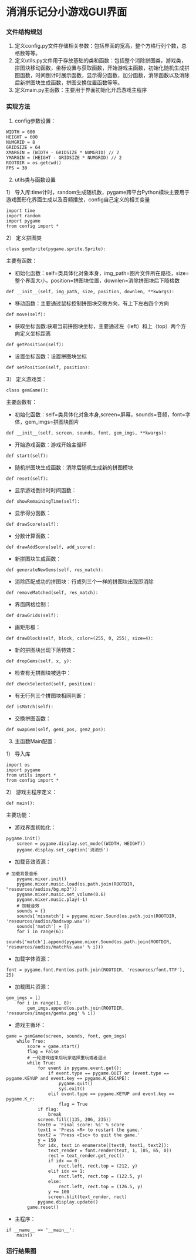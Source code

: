 # 消消乐记分小游戏GUI界面

### 文件结构规划
1. 定义config.py文件存储相关参数：包括界面的宽高，整个方格行列个数，总格数等等。
2. 定义utils.py文件用于存放基础的类和函数：包括整个消除拼图类，游戏类，拼图块移动函数，坐标设置与获取函数，开始游戏主函数，初始化随机生成拼图函数，时间倒计时展示函数，显示得分函数，加分函数，消除函数以及消除后新拼图块生成函数，拼图交换位置函数等等。
3. 定义main.py主函数：主要用于界面初始化开启游戏主程序

### 实现方法
1. config参数设置：
```
WIDTH = 600
HEIGHT = 600
NUMGRID = 8
GRIDSIZE = 64
XMARGIN = (WIDTH - GRIDSIZE * NUMGRID) // 2
YMARGIN = (HEIGHT - GRIDSIZE * NUMGRID) // 2
ROOTDIR = os.getcwd()
FPS = 30
```
2. utils类与函数设置

1） 导入库:time计时，random生成随机数，pygame跨平台Python模块主要用于游戏图形化界面生成以及音频播放，config自己定义的相关变量
```
import time
import random
import pygame
from config import *
```
2） 定义拼图类
```
class gemSprite(pygame.sprite.Sprite):
```
主要有函数：
+ 初始化函数：self=类具体化对象本身，img_path=图片文件所在路径，size=整个界面大小，position=拼图块位置，downlen=消除拼图块后下降格数
```
def __init__(self, img_path, size, position, downlen, **kwargs):
```
+ 移动函数：主要通过鼠标控制拼图块交换方向，有上下左右四个方向
```
def move(self):
```
+ 获取坐标函数:获取当前拼图块坐标，主要通过左（left）和上（top）两个方向定义坐标距离
```
def getPosition(self):
```
+ 设置坐标函数：设置拼图块坐标
```
def setPosition(self, position):
```
3） 定义游戏类：
```
class gemGame():
```
主要函数有：
+ 初始化函数：self=类具体化对象本身,screen=屏幕，sounds=音频，font=字体，gem_imgs=拼图块图片
```
def __init__(self, screen, sounds, font, gem_imgs, **kwargs):
```
+ 开始游戏函数：游戏开始主循环
```
def start(self):
```
+ 随机拼图块生成函数：消除后随机生成新的拼图模块
```
def reset(self):
```
+ 显示游戏倒计时时间函数：
```
def showRemainingTime(self):
```
+ 显示得分函数：
```
def drawScore(self):
```
+ 分数计算函数：
```
def drawAddScore(self, add_score):
```
+ 新拼图块生成函数：
```
def generateNewGems(self, res_match):
```
+ 消除匹配成功的拼图块：行或列三个一样的拼图块出现即消除
```
def removeMatched(self, res_match):
```
+ 界面网格绘制：
```
def drawGrids(self):
```
+ 画矩形框：
```
def drawBlock(self, block, color=(255, 0, 255), size=4):
```
+ 新的拼图块出现下落特效：
```
def dropGems(self, x, y):
```
+ 检查有无拼图块被选中：
```
def checkSelected(self, position):
```
+ 有无行列三个拼图块相同判断：
```
def isMatch(self):
```
+ 交换拼图函数：
```
def swapGem(self, gem1_pos, gem2_pos):
```
3. 主函数Main配置：

1） 导入库
```
import os
import pygame
from utils import *
from config import *
```
2） 游戏主程序定义：
```
def main():
```
主要功能：
+ 游戏界面初始化：
```
pygame.init()
	screen = pygame.display.set_mode((WIDTH, HEIGHT))
	pygame.display.set_caption('消消乐')
```
+ 加载音效资源：
```
# 加载背景音乐
	pygame.mixer.init()
	pygame.mixer.music.load(os.path.join(ROOTDIR, "resources/audios/bg.mp3"))
	pygame.mixer.music.set_volume(0.6)
	pygame.mixer.music.play(-1)
	# 加载音效
	sounds = {}
	sounds['mismatch'] = pygame.mixer.Sound(os.path.join(ROOTDIR, 'resources/audios/badswap.wav'))
	sounds['match'] = []
	for i in range(6):
		sounds['match'].append(pygame.mixer.Sound(os.path.join(ROOTDIR, 'resources/audios/match%s.wav' % i)))
```
+ 加载字体资源：
```
font = pygame.font.Font(os.path.join(ROOTDIR, 'resources/font.TTF'), 25)
```
+ 加载图片资源：
```
gem_imgs = []
	for i in range(1, 8):
		gem_imgs.append(os.path.join(ROOTDIR, 'resources/images/gem%s.png' % i))
```
+ 游戏主循环：
```
game = gemGame(screen, sounds, font, gem_imgs)
	while True:
		score = game.start()
		flag = False
		# 一轮游戏结束后玩家选择重玩或者退出
		while True:
			for event in pygame.event.get():
				if event.type == pygame.QUIT or (event.type == pygame.KEYUP and event.key == pygame.K_ESCAPE):
					pygame.quit()
					sys.exit()
				elif event.type == pygame.KEYUP and event.key == pygame.K_r:
					flag = True
			if flag:
				break
			screen.fill((135, 206, 235))
			text0 = 'Final score: %s' % score
			text1 = 'Press <R> to restart the game.'
			text2 = 'Press <Esc> to quit the game.'
			y = 150
			for idx, text in enumerate([text0, text1, text2]):
				text_render = font.render(text, 1, (85, 65, 0))
				rect = text_render.get_rect()
				if idx == 0:
					rect.left, rect.top = (212, y)
				elif idx == 1:
					rect.left, rect.top = (122.5, y)
				else:
					rect.left, rect.top = (126.5, y)
				y += 100
				screen.blit(text_render, rect)
			pygame.display.update()
		game.reset()
```

+ 主程序：
```
if __name__ == '__main__':
	main()
```
### 运行结果图

